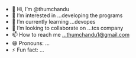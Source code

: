 - 👋 Hi, I’m @thumchandu
- 👀 I’m interested in ...developing the programs
- 🌱 I’m currently learning ...devopes
- 💞️ I’m looking to collaborate on ...tcs company
- 📫 How to reach me ...thumchandu1@gmail.com
- 😄 Pronouns: ...
- ⚡ Fun fact: ...

<!---
thumchandu/thumchandu is a ✨ special ✨ repository because its `README.md` (this file) appears on your GitHub profile.
You can click the Preview link to take a look at your changes.
--->
